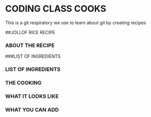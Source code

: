# CODING CLASS COOKS

This is a git respiratory we use to learn about git by creating recipes

##JOLLOF RICE RECIPE

### ABOUT THE RECIPE

 ###LIST OF INGREDIENTS

### LIST OF INGREDIENTS

### THE COOKING

### WHAT IT LOOKS LIKE

### WHAT YOU CAN ADD
